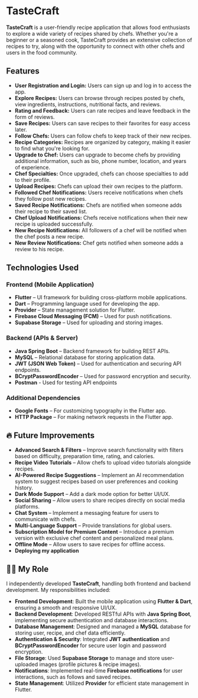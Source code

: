 # TasteCraft

**TasteCraft** is a user-friendly recipe application that allows food enthusiasts to explore a wide variety of recipes shared by chefs. Whether you're a beginner or a seasoned cook, TasteCraft provides an extensive collection of recipes to try, along with the opportunity to connect with other chefs and users in the food community.

## Features

- **User Registration and Login:** Users can sign up and log in to access the app.
- **Explore Recipes:** Users can browse through recipes posted by chefs, view ingredients, instructions, nutritional facts, and reviews.
- **Rating and Feedback:** Users can rate recipes and leave feedback in the form of reviews.
- **Save Recipes:** Users can save recipes to their favorites for easy access later.
- **Follow Chefs:** Users can follow chefs to keep track of their new recipes.
- **Recipe Categories:** Recipes are organized by category, making it easier to find what you're looking for.
- **Upgrade to Chef:** Users can upgrade to become chefs by providing additional information, such as bio, phone number, location, and years of experience.
- **Chef Specialties:** Once upgraded, chefs can choose specialties to add to their profile.
- **Upload Recipes:** Chefs can upload their own recipes to the platform.
- **Followed Chef Notifications:** Users receive notifications when chefs they follow post new recipes.
- **Saved Recipe Notifications:** Chefs are notified when someone adds their recipe to their saved list.
- **Chef Upload Notifications:** Chefs receive notifications when their new recipe is uploaded successfully.
- **New Recipe Notifications:** All followers of a chef will be notified when the chef posts a new recipe.
- **New Review Notifications:** Chef gets notified when someone adds a review to his recipe.

## Technologies Used

### **Frontend (Mobile Application)**
- **Flutter** – UI framework for building cross-platform mobile applications.
- **Dart** – Programming language used for developing the app.
- **Provider** – State management solution for Flutter.
- **Firebase Cloud Messaging (FCM)** – Used for push notifications.
- **Supabase Storage** – Used for uploading and storing images.


### **Backend (APIs & Server)**
- **Java Spring Boot** – Backend framework for building REST APIs.
- **MySQL** – Relational database for storing application data.
- **JWT (JSON Web Token)** – Used for authentication and securing API endpoints.
- **BCryptPasswordEncoder** – Used for password encryption and security.
- **Postman** - Used for testing API endpoints

### **Additional Dependencies**
- **Google Fonts** – For customizing typography in the Flutter app.
- **HTTP Package** – For making network requests in the Flutter app.

## 🔥 Future Improvements

- **Advanced Search & Filters** – Improve search functionality with filters based on difficulty, preparation time, rating, and calories.
- **Recipe Video Tutorials** – Allow chefs to upload video tutorials alongside recipes.
- **AI-Powered Recipe Suggestions** – Implement an AI recommendation system to suggest recipes based on user preferences and cooking history.
- **Dark Mode Support** – Add a dark mode option for better UI/UX.
- **Social Sharing** – Allow users to share recipes directly on social media platforms.
- **Chat System** – Implement a messaging feature for users to communicate with chefs.
- **Multi-Language Support** – Provide translations for global users.
- **Subscription Model for Premium Content** – Introduce a premium version with exclusive chef content and personalized meal plans.
- **Offline Mode** – Allow users to save recipes for offline access.
- **Deploying my application**

## 👨‍💻 My Role

I independently developed **TasteCraft**, handling both frontend and backend development. My responsibilities included:

- **Frontend Development**: Built the mobile application using **Flutter & Dart**, ensuring a smooth and responsive UI/UX.
- **Backend Development**: Developed RESTful APIs with **Java Spring Boot**, implementing secure authentication and database interactions.
- **Database Management**: Designed and managed a **MySQL** database for storing user, recipe, and chef data efficiently.
- **Authentication & Security**: Integrated **JWT authentication** and **BCryptPasswordEncoder** for secure user login and password encryption.
- **File Storage**: Used **Supabase Storage** to manage and store user-uploaded images (profile pictures & recipe images).
- **Notifications**: Implemented real-time **Firebase notifications** for user interactions, such as follows and saved recipes.
- **State Management**: Utilized **Provider** for efficient state management in Flutter. 

